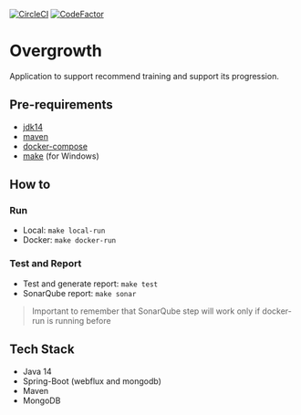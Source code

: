 [![CircleCI](https://circleci.com/gh/dudaMeneses/overgrowth-backend.svg?style=shield)](https://circleci.com/gh/dudaMeneses/overgrowth-backend/master)
[![CodeFactor](https://www.codefactor.io/repository/github/dudameneses/overgrowth-backend/badge)](https://www.codefactor.io/repository/github/dudameneses/overgrowth-backend)

# Overgrowth
Application to support recommend training and support its progression.

## Pre-requirements
- [jdk14](https://jdk.java.net/14/)
- [maven](https://maven.apache.org/download.cgi)
- [docker-compose](https://docs.docker.com/compose/install/)
- [make](http://gnuwin32.sourceforge.net/packages/make.htm) (for Windows)

## How to
### Run
- Local: `make local-run`
- Docker: `make docker-run`

### Test and Report
- Test and generate report: `make test`
- SonarQube report: `make sonar`

>Important to remember that SonarQube step will work only if docker-run is running before

## Tech Stack
- Java 14
- Spring-Boot (webflux and mongodb)
- Maven
- MongoDB